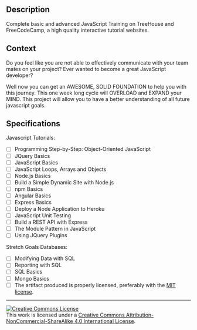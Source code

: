 ## Description

Complete basic and advanced JavaScript Training on TreeHouse and FreeCodeCamp, a high quality interactive tutorial websites.
## Context

Do you feel like you are not able to effectively communicate with your team mates on your project? Ever wanted to become a great JavaScript developer? 

Well now you can get an AWESOME, SOLID FOUNDATION to help you with this journey. This one week long cycle will OVERLOAD and EXPAND your MIND. This project will allow you to have a better understanding of all future javascript goals. 
## Specifications

Javascript Tutorials:
- [ ] Programming Step-by-Step: Object-Oriented JavaScript
- [ ] JQuery Basics
- [ ] JavaScript Basics
- [ ] JavaScript Loops, Arrays and Objects
- [ ] Node.js Basics
- [ ] Build a Simple Dynamic Site with Node.js
- [ ] npm Basics
- [ ] Angular Basics
- [ ] Express Basics
- [ ] Deploy a Node Application to Heroku
- [ ] JavaScript Unit Testing
- [ ] Build a REST API with Express
- [ ] The Module Pattern in JavaScript
- [ ] Using JQuery Plugins

Stretch Goals
Databases:
- [ ] Modifying Data with SQL
- [ ] Reporting with SQL
- [ ] SQL Basics
- [ ] Mongo Basics
- [ ] The artifact produced is properly licensed, preferably with the [MIT license](https://opensource.org/licenses/MIT).

---

<!-- LICENSE -->

<a rel="license" href="http://creativecommons.org/licenses/by-nc-sa/4.0/"><img alt="Creative Commons License" style="border-width:0" src="https://i.creativecommons.org/l/by-nc-sa/4.0/80x15.png" /></a>
<br />This work is licensed under a <a rel="license" href="http://creativecommons.org/licenses/by-nc-sa/4.0/">Creative Commons Attribution-NonCommercial-ShareAlike 4.0 International License</a>.
